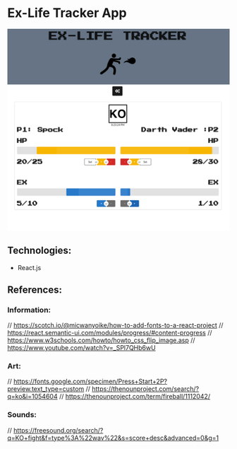 # Ex-Life Tracker App

![alt text](src/Img/02.png)

## Technologies:
- React.js

## References:
### Information:
// https://scotch.io/@micwanyoike/how-to-add-fonts-to-a-react-project
// https://react.semantic-ui.com/modules/progress/#content-progress
// https://www.w3schools.com/howto/howto_css_flip_image.asp
// https://www.youtube.com/watch?v=_SPl7QHb6wU
### Art:
// https://fonts.google.com/specimen/Press+Start+2P?preview.text_type=custom
// https://thenounproject.com/search/?q=ko&i=1054604
// https://thenounproject.com/term/fireball/1112042/
### Sounds:
// https://freesound.org/search/?q=KO+fight&f=type%3A%22wav%22&s=score+desc&advanced=0&g=1